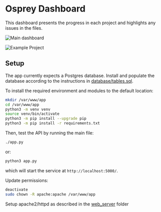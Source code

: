 # Osprey Dashboard

This dashboard presents the progress in each project and highlights any issues in the files.

![Main dashboard](https://user-images.githubusercontent.com/2302171/200641626-1f560bac-6245-447d-9a1f-b72249a47ca9.png)


![Example Project](https://user-images.githubusercontent.com/2302171/200641552-ac89022c-e79e-421d-9ac9-c120cbdb20a5.png)


## Setup

The app currently expects a Postgres database. Install and populate the database according to the instructions in [database/tables.sql](../database/tables.sql).

To install the required environment and modules to the default location:

```bash
mkdir /var/www/app
cd /var/www/app
python3 -m venv venv
source venv/bin/activate
python3 -m pip install --upgrade pip
python3 -m pip install -r requirements.txt
```

Then, test the API by running the main file:

```bash
./app.py
```

or:

```bash
python3 app.py
```

which will start the service at `http://localhost:5000/`.

Update permissions:

```bash
deactivate
sudo chown -R apache:apache /var/www/app
```

Setup apache2/httpd as described in the [web_server](web_server) folder
